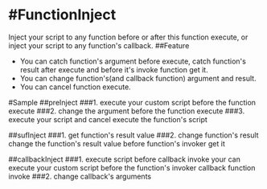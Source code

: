 #FunctionInject
==============
Inject your script to any function before or after this function execute, or inject your script to any function's callback.
##Feature
* You can catch function's argument before execute, catch function's result after execute and before it's invoke function get it.
* You can change function's(and callback function) argument and result.
* You can cancel function execute.

#Sample
##preInject
###1. execute your custom script before the function execute
###2. change the argument before the function execute
###3. execute your script and cancel execute the function's script 

##sufInject
###1. get function's result value
###2. change function's result
change the function's result value before function's invoker get it

##callbackInject
###1. execute script before callback invoke
your can execute your custom script before the function's invoker callback function invoke
###2. change callback's arguments
